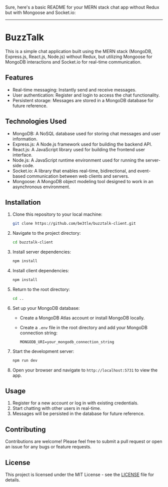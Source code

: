 Sure, here's a basic README for your MERN stack chat app without Redux but with Mongoose and Socket.io:

---

# BuzzTalk

This is a simple chat application built using the MERN stack (MongoDB, Express.js, React.js, Node.js) without Redux, but utilizing Mongoose for MongoDB interactions and Socket.io for real-time communication.

## Features

- Real-time messaging: Instantly send and receive messages.
- User authentication: Register and login to access the chat functionality.
- Persistent storage: Messages are stored in a MongoDB database for future reference.

## Technologies Used

- MongoDB: A NoSQL database used for storing chat messages and user information.
- Express.js: A Node.js framework used for building the backend API.
- React.js: A JavaScript library used for building the frontend user interface.
- Node.js: A JavaScript runtime environment used for running the server-side code.
- Socket.io: A library that enables real-time, bidirectional, and event-based communication between web clients and servers.
- Mongoose: A MongoDB object modeling tool designed to work in an asynchronous environment.

## Installation

1. Clone this repository to your local machine:

   ```bash
   git clone https://github.com/be3tle/buzztalk-client.git
   ```

2. Navigate to the project directory:

   ```bash
   cd buzztalk-client
   ```

3. Install server dependencies:

   ```bash
   npm install
   ```

4. Install client dependencies:

   ```bash
   npm install
   ```

5. Return to the root directory:

   ```bash
   cd ..
   ```

6. Set up your MongoDB database:

   - Create a MongoDB Atlas account or install MongoDB locally.
   - Create a `.env` file in the root directory and add your MongoDB connection string:

     ```
     MONGODB_URI=your_mongodb_connection_string
     ```

8. Start the development server:

   ```bash
   npm run dev
   ```

9. Open your browser and navigate to `http://localhost:5731` to view the app.

## Usage

1. Register for a new account or log in with existing credentials.
2. Start chatting with other users in real-time.
3. Messages will be persisted in the database for future reference.

## Contributing

Contributions are welcome! Please feel free to submit a pull request or open an issue for any bugs or feature requests.

## License

This project is licensed under the MIT License - see the [LICENSE](LICENSE) file for details.
